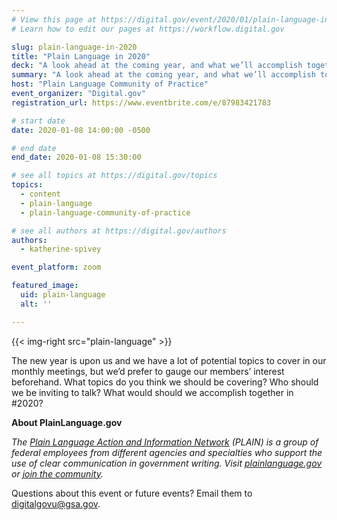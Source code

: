 ```yaml
---
# View this page at https://digital.gov/event/2020/01/plain-language-in-2020
# Learn how to edit our pages at https://workflow.digital.gov

slug: plain-language-in-2020
title: "Plain Language in 2020"
deck: "A look ahead at the coming year, and what we’ll accomplish together"
summary: "A look ahead at the coming year, and what we’ll accomplish together."
host: "Plain Language Community of Practice"
event_organizer: "Digital.gov"
registration_url: https://www.eventbrite.com/e/87983421783

# start date
date: 2020-01-08 14:00:00 -0500

# end date
end_date: 2020-01-08 15:30:00

# see all topics at https://digital.gov/topics
topics:
  - content
  - plain-language
  - plain-language-community-of-practice

# see all authors at https://digital.gov/authors
authors:
  - katherine-spivey

event_platform: zoom

featured_image:
  uid: plain-language
  alt: ''

---
```


{{< img-right src="plain-language" >}}

The new year is upon us and we have a lot of potential topics to cover in our monthly meetings, but we’d prefer to gauge our members’ interest beforehand. What topics do you think we should be covering? Who should we be inviting to talk? What would should we accomplish together in #2020?


**About PlainLanguage.gov**

_The [Plain Language Action and Information Network](https://www.plainlanguage.gov/about/) (PLAIN) is a group of federal employees from different agencies and specialties who support the use of clear communication in government writing. Visit [plainlanguage.gov](https://www.plainlanguage.gov/) or [join the community](https://www.digitalgov.gov/communities/plain-language/)._

Questions about this event or future events? Email them to [digitalgovu@gsa.gov](mailto:digitalgovu@gsa.gov).
